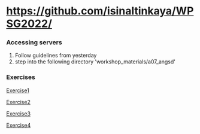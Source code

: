 # https://github.com/isinaltinkaya/WPSG2022/

### Accessing servers

1. Follow guidelines from yesterday
2. step into the following directory 'workshop_materials/a07_angsd' 



### Exercises

[Exercise1](ancient_data_exercise.md)

[Exercise2](thetas_tajima.md)

[Exercise3](fst_pbs.md)

[Exercise4](http://www.popgen.dk/software/index.php/NgsAdmixTutorial)
